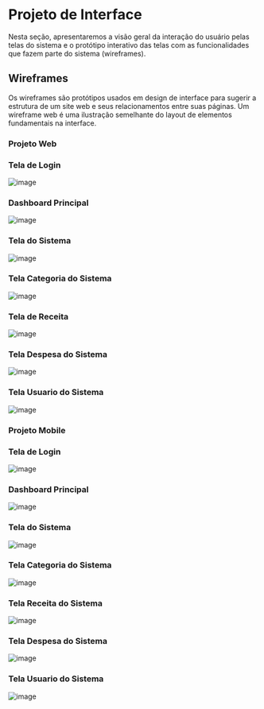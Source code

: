 # Projeto de Interface

Nesta seção, apresentaremos a visão geral da interação do usuário pelas telas do sistema e o protótipo interativo das telas com as funcionalidades que fazem parte do sistema (wireframes).

## Wireframes

Os wireframes são protótipos usados em design de interface para sugerir a estrutura de um site web e seus relacionamentos entre suas páginas. Um wireframe web é uma ilustração semelhante do layout de elementos fundamentais na interface.

### Projeto Web
### Tela de Login
![image](img/TelaLoginNova.jpeg)

### Dashboard Principal
![image](img/TelaHomeNova.jpeg)

### Tela do Sistema
![image](img/TelaSisteamNova.jpeg)

### Tela Categoria do Sistema
![image](img/TelaCategoriaNova.jpeg)

### Tela de Receita
![image](img/TelaReceitaNovaWeb(2).jpeg)

### Tela Despesa do Sistema
![image](img/TelaDespesaNova.jpeg)

### Tela Usuario do Sistema
![image](img/TelaUsuarioSistemaNova.jpeg)

### Projeto Mobile
### Tela de Login
![image](img/TelaLoginMobileNova.png)

### Dashboard Principal
![image](img/TelaHomeMobileNova.png)

### Tela do Sistema
![image](img/TelaSistemaMobileNova.png)

### Tela Categoria do Sistema
![image](img/TelaCategoriaMobileNova.png)

### Tela Receita do Sistema
![image](img/TelaReceitaNovaMobile.jpeg)

### Tela Despesa do Sistema
![image](img/TelaDespesaMobileNova.png)

### Tela Usuario do Sistema
![image](img/TelaUsuarioSistemaMobileNova.jpeg)










